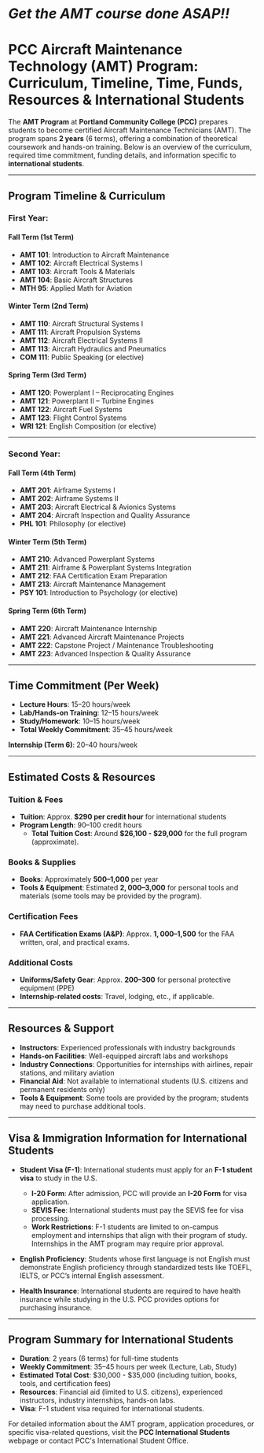 # <i> Get the AMT course done ASAP!! </i>

# PCC Aircraft Maintenance Technology (AMT) Program: Curriculum, Timeline, Time, Funds, Resources & International Students

The **AMT Program** at **Portland Community College (PCC)** prepares students to become certified Aircraft Maintenance Technicians (AMT). The program spans **2 years** (6 terms), offering a combination of theoretical coursework and hands-on training. Below is an overview of the curriculum, required time commitment, funding details, and information specific to **international students**.

---

## **Program Timeline & Curriculum**

### **First Year:**

#### **Fall Term (1st Term)**
- **AMT 101**: Introduction to Aircraft Maintenance
- **AMT 102**: Aircraft Electrical Systems I
- **AMT 103**: Aircraft Tools & Materials
- **AMT 104**: Basic Aircraft Structures
- **MTH 95**: Applied Math for Aviation

#### **Winter Term (2nd Term)**
- **AMT 110**: Aircraft Structural Systems I
- **AMT 111**: Aircraft Propulsion Systems
- **AMT 112**: Aircraft Electrical Systems II
- **AMT 113**: Aircraft Hydraulics and Pneumatics
- **COM 111**: Public Speaking (or elective)

#### **Spring Term (3rd Term)**
- **AMT 120**: Powerplant I – Reciprocating Engines
- **AMT 121**: Powerplant II – Turbine Engines
- **AMT 122**: Aircraft Fuel Systems
- **AMT 123**: Flight Control Systems
- **WRI 121**: English Composition (or elective)

---

### **Second Year:**

#### **Fall Term (4th Term)**
- **AMT 201**: Airframe Systems I
- **AMT 202**: Airframe Systems II
- **AMT 203**: Aircraft Electrical & Avionics Systems
- **AMT 204**: Aircraft Inspection and Quality Assurance
- **PHL 101**: Philosophy (or elective)

#### **Winter Term (5th Term)**
- **AMT 210**: Advanced Powerplant Systems
- **AMT 211**: Airframe & Powerplant Systems Integration
- **AMT 212**: FAA Certification Exam Preparation
- **AMT 213**: Aircraft Maintenance Management
- **PSY 101**: Introduction to Psychology (or elective)

#### **Spring Term (6th Term)**
- **AMT 220**: Aircraft Maintenance Internship
- **AMT 221**: Advanced Aircraft Maintenance Projects
- **AMT 222**: Capstone Project / Maintenance Troubleshooting
- **AMT 223**: Advanced Inspection & Quality Assurance

---

## **Time Commitment (Per Week)**

- **Lecture Hours**: 15–20 hours/week  
- **Lab/Hands-on Training**: 12–15 hours/week  
- **Study/Homework**: 10–15 hours/week  
- **Total Weekly Commitment**: 35–45 hours/week

**Internship (Term 6)**: 20–40 hours/week

---

## **Estimated Costs & Resources**

### **Tuition & Fees**  
- **Tuition**: Approx. **$290 per credit hour** for international students  
- **Program Length**: 90–100 credit hours  
  - **Total Tuition Cost**: Around **$26,100 - $29,000** for the full program (approximate).

### **Books & Supplies**  
- **Books**: Approximately **$500–$1,000** per year  
- **Tools & Equipment**: Estimated **$2,000–$3,000** for personal tools and materials (some tools may be provided by the program).

### **Certification Fees**  
- **FAA Certification Exams (A&P)**: Approx. **$1,000–$1,500** for the FAA written, oral, and practical exams.

### **Additional Costs**  
- **Uniforms/Safety Gear**: Approx. **$200–$300** for personal protective equipment (PPE)  
- **Internship-related costs**: Travel, lodging, etc., if applicable.

---

## **Resources & Support**

- **Instructors**: Experienced professionals with industry backgrounds
- **Hands-on Facilities**: Well-equipped aircraft labs and workshops
- **Industry Connections**: Opportunities for internships with airlines, repair stations, and military aviation
- **Financial Aid**: Not available to international students (U.S. citizens and permanent residents only)
- **Tools & Equipment**: Some tools are provided by the program; students may need to purchase additional tools.

---

## **Visa & Immigration Information for International Students**

- **Student Visa (F-1)**: International students must apply for an **F-1 student visa** to study in the U.S.
  - **I-20 Form**: After admission, PCC will provide an **I-20 Form** for visa application.
  - **SEVIS Fee**: International students must pay the SEVIS fee for visa processing.
  - **Work Restrictions**: F-1 students are limited to on-campus employment and internships that align with their program of study. Internships in the AMT program may require prior approval.
  
- **English Proficiency**: Students whose first language is not English must demonstrate English proficiency through standardized tests like TOEFL, IELTS, or PCC’s internal English assessment.

- **Health Insurance**: International students are required to have health insurance while studying in the U.S. PCC provides options for purchasing insurance.

---

## **Program Summary for International Students**

- **Duration**: 2 years (6 terms) for full-time students
- **Weekly Commitment**: 35–45 hours per week (Lecture, Lab, Study)
- **Estimated Total Cost**: $30,000 - $35,000 (including tuition, books, tools, and certification fees)
- **Resources**: Financial aid (limited to U.S. citizens), experienced instructors, industry internships, hands-on labs.
- **Visa**: F-1 student visa required for international students.

For detailed information about the AMT program, application procedures, or specific visa-related questions, visit the **PCC International Students** webpage or contact PCC's International Student Office.
